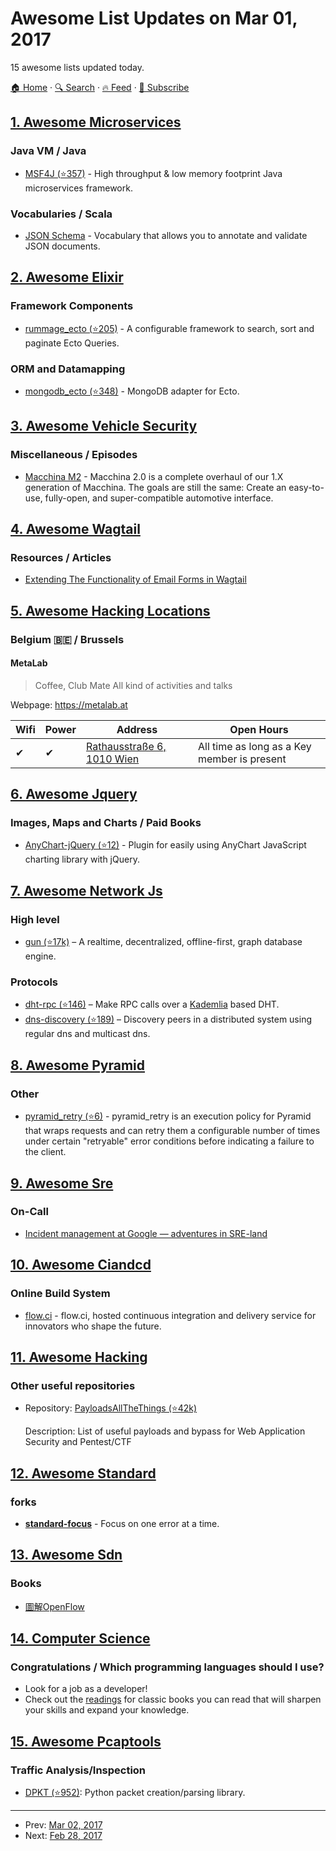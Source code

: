 # Awesome List Updates on Mar 01, 2017

15 awesome lists updated today.

[🏠 Home](/README.md) · [🔍 Search](https://test.trackawesomelist.com/search/) · [🔥 Feed](https://test.trackawesomelist.com/rss.xml) · [📮 Subscribe](https://trackawesomelist.us17.list-manage.com/subscribe?u=d2f0117aa829c83a63ec63c2f&id=36a103854c)



## [1. Awesome Microservices](/content/mfornos/awesome-microservices/README.md)

### Java VM / Java

*   [MSF4J (⭐357)](https://github.com/wso2/msf4j) - High throughput & low memory footprint Java microservices framework.

### Vocabularies / Scala

*   [JSON Schema](http://json-schema.org/) - Vocabulary that allows you to annotate and validate JSON documents.

## [2. Awesome Elixir](/content/h4cc/awesome-elixir/README.md)

### Framework Components

*   [rummage\_ecto (⭐205)](https://github.com/Excipients/rummage_ecto) - A configurable framework to search, sort and paginate Ecto Queries.

### ORM and Datamapping

*   [mongodb\_ecto (⭐348)](https://github.com/michalmuskala/mongodb_ecto) - MongoDB adapter for Ecto.

## [3. Awesome Vehicle Security](/content/jaredthecoder/awesome-vehicle-security/README.md)

### Miscellaneous / Episodes

*   [Macchina M2](http://macchina.cc/guide/m2) - Macchina 2.0 is a complete overhaul of our 1.X generation of Macchina. The goals are still the same: Create an easy-to-use, fully-open, and super-compatible automotive interface.

## [4. Awesome Wagtail](/content/springload/awesome-wagtail/README.md)

### Resources / Articles

*   [Extending The Functionality of Email Forms in Wagtail](https://posts-by.lb.ee/dev-wagtail-extending-the-functionality-of-email-forms-232c8469ac97)

## [5. Awesome Hacking Locations](/content/daviddias/awesome-hacking-locations/README.md)

### Belgium 🇧🇪 / Brussels

#### MetaLab

> Coffee, Club Mate
> All kind of activities and talks

Webpage: <https://metalab.at>

| Wifi | Power | Address                                           | Open Hours                                  |
| ---- | ----- | ------------------------------------------------- | ------------------------------------------- |
| ✔    | ✔     | [Rathausstraße 6, 1010 Wien](https://metalab.at/) | All time as long as a Key member is present |

## [6. Awesome Jquery](/content/petk/awesome-jquery/README.md)

### Images, Maps and Charts / Paid Books

*   [AnyChart-jQuery (⭐12)](https://github.com/AnyChart/AnyChart-jQuery) - Plugin for easily using AnyChart JavaScript charting library with jQuery.

## [7. Awesome Network Js](/content/Kikobeats/awesome-network-js/README.md)

### High level

*   [gun (⭐17k)](https://github.com/amark/gun) – A realtime, decentralized, offline-first, graph database engine.

### Protocols

*   [dht-rpc (⭐146)](https://github.com/mafintosh/dht-rpc) – Make RPC calls over a [Kademlia](https://pdos.csail.mit.edu/\~petar/papers/maymounkov-kademlia-lncs.pdf) based DHT.
*   [dns-discovery (⭐189)](https://github.com/mafintosh/dns-discovery) – Discovery peers in a distributed system using regular dns and multicast dns.

## [8. Awesome Pyramid](/content/uralbash/awesome-pyramid/README.md)

### Other

*   [pyramid\_retry (⭐6)](https://github.com/Pylons/pyramid_retry) - pyramid\_retry is an execution policy for Pyramid that wraps requests and can retry them a configurable number of times under certain "retryable" error conditions before indicating a failure to the client.

## [9. Awesome Sre](/content/dastergon/awesome-sre/README.md)

### On-Call

*   [Incident management at Google — adventures in SRE-land](https://cloudplatform.googleblog.com/2017/02/Incident-management-at-Google-adventures-in-SRE-land.html)

## [10. Awesome Ciandcd](/content/cicdops/awesome-ciandcd/README.md)

### Online Build System

*   [flow.ci](https://flow.ci/) - flow\.ci, hosted continuous integration and delivery service for innovators who shape the future.

## [11. Awesome Hacking](/content/Hack-with-Github/Awesome-Hacking/README.md)

### Other useful repositories

- Repository: [PayloadsAllTheThings (⭐42k)](https://github.com/swisskyrepo/PayloadsAllTheThings)

  Description: List of useful payloads and bypass for Web Application Security and Pentest/CTF



## [12. Awesome Standard](/content/standard/awesome-standard/README.md)

### forks

*   **[standard-focus](https://www.npmjs.com/package/standard-focus)** - Focus on one error at a time.

## [13. Awesome Sdn](/content/sdnds-tw/awesome-sdn/README.md)

### Books

*   [圖解OpenFlow](http://www.books.com.tw/products/CN11301942)

## [14. Computer Science](/content/ossu/computer-science/README.md)

### Congratulations / Which programming languages should I use?

*   Look for a job as a developer!
*   Check out the [readings](https://github.com/ossu/computer-science/blob/master/README.md/extras/readings.md) for classic books you can read that will sharpen your skills and expand your knowledge.

## [15. Awesome Pcaptools](/content/caesar0301/awesome-pcaptools/README.md)

### Traffic Analysis/Inspection

*   [DPKT (⭐952)](https://github.com/kbandla/dpkt): Python packet creation/parsing library.

---

- Prev: [Mar 02, 2017](/content/2017/03/02/README.md)
- Next: [Feb 28, 2017](/content/2017/02/28/README.md)